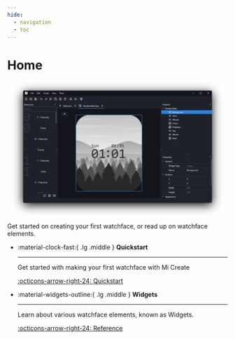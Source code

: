 ```yaml
---
hide:
  - navigation
  - toc
---
```


# Home
<style>
img {
  display: block;
  margin-left: auto;
  margin-right: auto;
}
</style>
<img src="../Images/window.png" alt="Window" width="900"/>

Get started on creating your first watchface, or read up on watchface elements.
   
<div class="grid cards" markdown>

-   :material-clock-fast:{ .lg .middle } __Quickstart__

    ---

    Get started with making your first watchface with Mi Create

    [:octicons-arrow-right-24: Quickstart](quickstart/intro.md)

-   :material-widgets-outline:{ .lg .middle } __Widgets__

    ---

    Learn about various watchface elements, known as Widgets.

    [:octicons-arrow-right-24: Reference](widgets)

</div>
